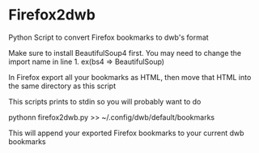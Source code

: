 Firefox2dwb
===========

Python Script to convert Firefox bookmarks to dwb's format

Make sure to install BeautifulSoup4 first. You may need to change
the import name in line 1. ex(bs4 => BeautifulSoup)

In Firefox export all your bookmarks as HTML, then move that HTML 
into the same directory as this script

This scripts prints to stdin so you will probably want to do 

pythonn firefox2dwb.py >> ~/.config/dwb/default/bookmarks

This will append your exported Firefox bookmarks to your current
dwb bookmarks
